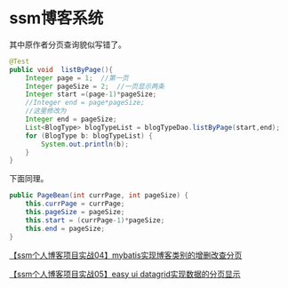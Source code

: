 # ssm博客系统

其中原作者分页查询貌似写错了。

```java
@Test
public void  listByPage(){
    Integer page = 1;  //第一页
    Integer pageSize = 2;  //一页显示两条
    Integer start =(page-1)*pageSize;
    //Integer end = page*pageSize;
    //这里修改为
    Integer end = pageSize;
    List<BlogType> blogTypeList = blogTypeDao.listByPage(start,end);
    for (BlogType b: blogTypeList) {
        System.out.println(b);
    }
}
```

下面同理。

```java
public PageBean(int currPage, int pageSize) {
    this.currPage = currPage;
    this.pageSize = pageSize;
    this.start = (currPage-1)*pageSize;
    this.end = pageSize;
}
```

[【ssm个人博客项目实战04】mybatis实现博客类别的增删改查分页](https://blog.csdn.net/xp541130126/article/details/70175208)

[【ssm个人博客项目实战05】easy ui datagrid实现数据的分页显示](https://blog.csdn.net/xp541130126/article/details/70215736)